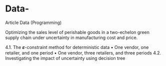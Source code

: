 # Data-
Article Data (Programming)

Optimizing the sales level of perishable goods in a two-echelon green supply chain under uncertainty in manufacturing cost and price.

4.1.	The 𝜺-constraint method for deterministic data
•	One vendor, one retailer, and one period
•	One vendor, three retailers, and three periods
4.2.	Investigating the impact of uncertainty using decision tree
